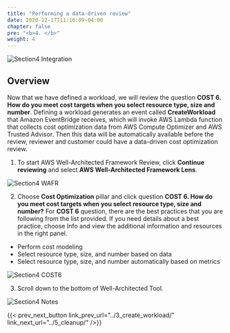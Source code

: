 ```yaml
---
title: "Performing a data-driven review"
date: 2020-12-17T11:16:09-04:00
chapter: false
pre: "<b>4. </b>"
weight: 4
---
```


![Section4 Integration](/watool/200_Integration_with_AWS_Compute_Optimizer_and_AWS_Trusted_Advisor/Images/section4/Integration.png)

## Overview
Now that we have defined a workload, we will review the question **COST 6. How do you meet cost targets when you select resource type, size and number**. 
Defining a workload generates an event called **CreateWorkload** that Amazon EventBridge receives, which will invoke AWS Lambda function that collects cost optimization data from AWS Compute Optimizer and AWS Trusted Advisor. Then this data will be automatically available before the review, reviewer and customer could have a data-driven cost optimization review.

1. To start AWS Well-Architected Framework Review, click **Continue reviewing** and select **AWS Well-Architected Framework Lens**.

![Section4 WAFR](/watool/200_Integration_with_AWS_Compute_Optimizer_and_AWS_Trusted_Advisor/Images/section4/WAFR.png)

2. Choose **Cost Optimization** pillar and click question **COST 6. How do you meet cost targets when you select resource type, size and number?** 
For **COST 6** question, there are the best practices that you are following from the list provided. If you need details about a best practice, choose Info and view the additional information and resources in the right panel.

* Perform cost modeling
* Select resource type, size, and number based on data
* Select resource type, size, and number automatically based on metrics

![Section4 COST6](/watool/200_Integration_with_AWS_Compute_Optimizer_and_AWS_Trusted_Advisor/Images/section4/COST6.png)


3. Scroll down to the bottom of Well-Architected Tool.  

![Section4 Notes](/watool/200_Integration_with_AWS_Compute_Optimizer_and_AWS_Trusted_Advisor/Images/section4/Notes.png)

{{< prev_next_button link_prev_url="../3_create_workload/" link_next_url="../5_cleanup/" />}}
